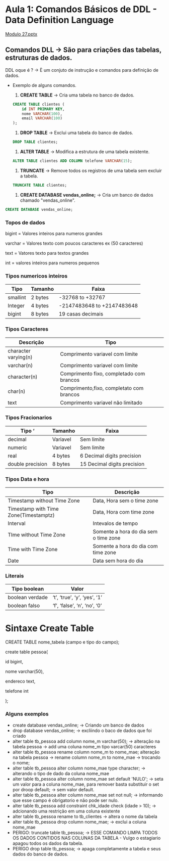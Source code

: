 # Aula 1: Comandos Básicos de DDL - Data Definition Language

[Modulo 27.pptx](Aula%201%20Comandos%20Ba%CC%81sicos%20de%20DDL%20-%20Data%20Definition%20%2017f1c71257f88029b023eb71b751977a/Modulo_27.pptx)

## Comandos DLL → São para criações das tabelas, estruturas de dados.

DDL oque é ? → È um conjuto de instrução e comandos para definição de dados.

- Exemplo de alguns comandos.
    1. **CREATE TABLE** → Cria uma tabela no banco de dados.
    
    ```sql
    CREATE TABLE clientes (
        id INT PRIMARY KEY,
        nome VARCHAR(100),
        email VARCHAR(100)
    );
    ```
    
    1. **DROP TABLE** → Exclui uma tabela do banco de dados.
    
    ```sql
    DROP TABLE clientes;
    ```
    
    1. **ALTER TABLE** → Modifica a estrutura de uma tabela existente.
    
    ```sql
    ALTER TABLE clientes ADD COLUMN telefone VARCHAR(15);
    ```
    
    1. **TRUNCATE** → Remove todos os registros de uma tabela sem excluir a tabela.
    
    ```sql
    TRUNCATE TABLE clientes;
    ```
    
    1. **CREATE DATABASE vendas_online;** → Cria um banco de dados chamado "vendas_online".

```sql
CREATE DATABASE vendas_online;

```

### Topos de dados

bigint = Valores inteiros para numeros grandes

varchar = Valores texto com poucos caracteres  ex (50 caracteres)

text = Vatores texto para textos grandes

int = valores inteiros para numeros pequenos

### Tipos numericos inteiros

| Tipo | Tamanho | Faixa |
| --- | --- | --- |
| smallint | 2 bytes | -32768 to +32767 |
| Integer | 4 bytes | -2147483648 to +2147483648 |
| bigint | 8 bytes | 19 casas decimais  |

### Tipos Caracteres

| Descrição | Tipo |
| --- | --- |
| character varying(n) | Comprimento variavel com limite |
| varchar(n) | Comprimento variavel com limite |
| character(n) | Comprimento fixo, completado com brancos |
| char(n) | Comprimento,fixo, completato com brancos |
| text | Comprimento variavel não limitado |

### Tipos Fracionarios

| Tipo ‘ | Tamanho | Faixa |
| --- | --- | --- |
| decimal | Variavel | Sem limite |
| numeric | Variavel | Sem limite |
| real | 4 bytes | 6 Decimal digits precision |
| double precision | 8 bytes | 15 Decimal digits precision |

### Tipos Data e hora

| Tipo | Descrição |
| --- | --- |
| Timestamp without Time Zone | Data, Hora sem o time zone |
| Timestamp with Time Zone(Timestamptz) | Data, Hora com time zone |
| Interval | Intevalos de tempo |
| TIme without Time Zone | Somente a hora do dia sem o time zone |
| Time with Time Zone | Somente a hora do dia com time zone |
| Date | Data sem hora do dia |

### Literais

| Tipo boolean | Valor |
| --- | --- |
| boolean verdade | ‘t’, ‘true’, ‘y’, ‘yes’, ‘1’ |
| boolean falso | ‘f’, ‘false’, ‘n’, ‘no’, ‘0’ |

# Sintaxe Create Table

CREATE TABLE  nome_tabela (campo e tipo do campo);

create table pessoa(

id bigint,

nome varchar(50),

endereco text,

telefone int

);

### Alguns exemplos

- create database vendas_online; -> Criando um banco de dados
- drop database vendas_online; -> excliindo o baco de dados que foi criado
- alter table tb_pessoa
add column nome_m varchar(50); → alteração na tabela pessoa → add uma coluna nome_m  tipo varcar(50) caracteres
- alter table tb_pessoa
rename column nome_m to nome_mae; alteração na tabela pessoa → rename column nome_m to nome_mae → trocando o nome;
- alter table tb_pessoa
alter column nome_mae type  character; → alterando o tipo de dado da coluna nome_mae
- alter table tb_pessoa
alter column nome_mae
set default 'NULO'; → seta um valor para a coluna nome_mae, para remover basta substituir o set por droop default; → sem valor default.
- alter table tb_pessoa
alter column nome_mae
set not null; → informando que esse campo é obrigatorio e não pode ser nulo.
- alter table tb_pessoa
add constraint chk_idade check (idade > 10); → adcionando uma restrição em uma coluna existente
- alter table tb_pessoa
rename to tb_clientes → altera o nome da tabela
- alter table tb_pessoa
drop column nome_mae; → exclui a coluna nome_mae
- PERIGO:
truncate table tb_pessoa; → ESSE COMANDO LIMPA TODOS OS DADOS CONTIDOS NAS COLUNAS DA TABELA - Vulgo o estagiario apagou todos os dados da tabela.
- PERIGO
drop table  tb_pessoa; → apaga completamente a tabela e seus dados do banco de dados.